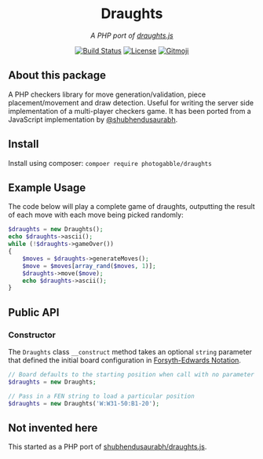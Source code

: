 <h1 align="center">Draughts</h1>
<p align="center"><em>A PHP port of <a href="https://github.com/shubhendusaurabh/draughts.js">draughts.js</a></em></p>

<p align="center">
  <a href="https://travis-ci.org/photogabble/draughts"><img src="https://travis-ci.org/photogabble/draughts.svg?branch=master" alt="Build Status"></a>
  <a href="LICENSE"><img src="https://img.shields.io/github/license/photogabble/php-confusable-homoglyphs.svg" alt="License"></a>
  <a href="https://gitmoji.carloscuesta.me/"><img src="https://img.shields.io/badge/gitmoji-%20😜%20😍-FFDD67.svg" alt="Gitmoji"></a>
</p>

## About this package
A PHP checkers library for move generation/validation, piece placement/movement and draw detection. Useful for writing the server side implementation of a multi-player checkers game. It has been ported from a JavaScript implementation by [@shubhendusaurabh](https://github.com/shubhendusaurabh).

## Install

Install using composer: `compoer require photogabble/draughts`

## Example Usage

The code below will play a complete game of draughts, outputting the result of each move with each move being picked randomly:

```php
$draughts = new Draughts();
echo $draughts->ascii();
while (!$draughts->gameOver())
{
    $moves = $draughts->generateMoves();
    $move = $moves[array_rand($moves, 1)];
    $draughts->move($move);
    echo $draughts->ascii();
}
```

## Public API

### Constructor

The `Draughts` class `__construct` method takes an optional `string` parameter that defined the initial board configuration in [Forsyth-Edwards Notation](https://en.wikipedia.org/wiki/Forsyth%E2%80%93Edwards_Notation).

```php
// Board defaults to the starting position when call with no parameter
$draughts = new Draughts;

// Pass in a FEN string to load a particular position
$draughts = new Draughts('W:W31-50:B1-20');
```

## Not invented here

This started as a PHP port of [shubhendusaurabh/draughts.js](https://github.com/shubhendusaurabh/draughts.js).